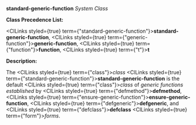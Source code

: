 **standard-generic-function** *System Class* 



**Class Precedence List:** 



<ClLinks styled={true} term={"standard-generic-function"}><b>standard-generic-function</b></ClLinks>, <ClLinks styled={true} term={"generic-function"}><b>generic-function</b></ClLinks>, <ClLinks styled={true} term={"function"}><b>function</b></ClLinks>, <ClLinks styled={true} term={"t"}><b>t</b></ClLinks> 



**Description:** 



The <ClLinks styled={true} term={"class"}><i>class</i></ClLinks> <ClLinks styled={true} term={"standard-generic-function"}><b>standard-generic-function</b></ClLinks> is the default <ClLinks styled={true} term={"class"}><i>class</i></ClLinks> of *generic functions established* by <ClLinks styled={true} term={"defmethod"}><b>defmethod</b></ClLinks>, <ClLinks styled={true} term={"ensure-generic-function"}><b>ensure-generic-function</b></ClLinks>, <ClLinks styled={true} term={"defgeneric"}><b>defgeneric</b></ClLinks>, and <ClLinks styled={true} term={"defclass"}><b>defclass</b></ClLinks> <ClLinks styled={true} term={"form"}><i>forms</i></ClLinks>. 



